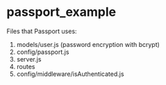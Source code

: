 # passport_example

Files that Passport uses:
1) models/user.js (password encryption with bcrypt)
2) config/passport.js
1) server.js
2) routes
3) config/middleware/isAuthenticated.js